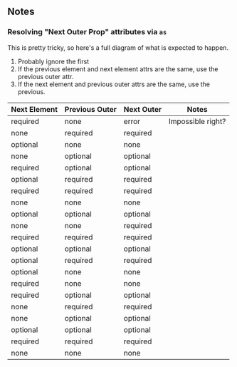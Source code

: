 ## Notes

### Resolving "Next Outer Prop" attributes via `as`

This is pretty tricky, so here's a full diagram of what is expected to happen.

1. Probably ignore the first
2. If the previous element and next element attrs are the same, use the previous outer attr.
3. If the next element and previous outer attrs are the same, use the previous.

| Next Element | Previous Outer | Next Outer | Notes             |
| ------------ | -------------- | ---------- | ----------------- |
| required     | none           | error      | Impossible right? |
| none         | required       | required   |                   |
| optional     | none           | none       |                   |
| none         | optional       | optional   |                   |
| required     | optional       | optional   |                   |
| optional     | required       | required   |                   |
| required     | required       | required   |                   |
| none         | none           | none       |                   |
| optional     | optional       | optional   |                   |
| none         | none           | required   |                   |
| required     | required       | required   |                   |
| optional     | optional       | optional   |                   |
| optional     | required       | required   |                   |
| optional     | none           | none       |                   |
| required     | none           | none       |                   |
| required     | optional       | optional   |                   |
| none         | required       | required   |                   |
| none         | optional       | optional   |                   |
| optional     | optional       | optional   |                   |
| required     | required       | required   |                   |
| none         | none           | none       |                   |
